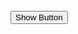 <input type="button" value="Show Button" onclick="showImage();"/>
    <img id="loadingImage" src="https://thumbs.dreamstime.com/z/cute-yellow-bulldozer-vector-cartoon-illustration-no-mesh-vector-eps-funny-bulldozer-cartoon-vector-helmet-bricks-110500831.jpg" style="visibility:hidden"/>

